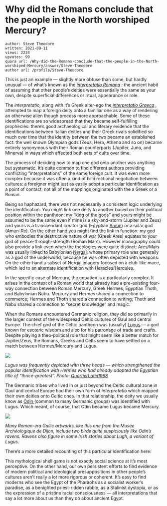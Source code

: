 # Why did the Romans conclude that the people in the North worshiped Mercury?

	author: Steve Theodore
	written: 2021-09-11
	views: 2224
	upvotes: 99
	quora url: /Why-did-the-Romans-conclude-that-the-people-in-the-North-worshiped-Mercury/answer/Steve-Theodore
	author url: /profile/Steve-Theodore


This is just an example — slightly more obtuse than some, but hardly unusual — of what’s known as the _[interpretatio Romana](https://oxfordre.com/classics/view/10.1093/acrefore/9780199381135.001.0001/acrefore-9780199381135-e-3303)_ _:_  the ancient habit of assuming that other people’s deities were essentially the same as your own, despite superficial differences or ritual, appearance or role.

The _interpretatio,_ along with it’s Greek alter-ego the _[interpretatio Graeca](https://en.wikipedia.org/wiki/Interpretatio_graeca)_ _,_ attempted to map a foreign deity onto a familiar one as a way of rendering an otherwise alien though process more approachable. Some of these identifications are so widespread that they became self-fulfilling prophecies: there’s good archaeological and literary evidence that the identifications between Italian deities and their Greek rivals solidified so much over time that the identity between the two became an established fact: the well known Olympian gods (Zeus, Hera, Athena and so on) became entirely synonymous with their Roman counterparts (Jupiter, Juno, and Minerva) in ways which affected both sets of cults over time.

The process of deciding how to map one god onto another was anything but systematic. It’s quite common to find different authors providing conflicting “interpretations” of the same foreign cult. It was even more complex because it was often a kind of bi-directional negotiation between cultures: a foreigner might just as easily adopt a particular identification as a point of contact: not all of the mappings originated with the a Greek or a Roman.

Being so haphazard, there was not necessarily a consistent logic underlying the identification. You might link one deity to another based on their political position within the pantheon: my “king of the gods” and yours might be assumed to be the same even if mine is a sky-and-storm (Jupiter and Zeus) and yours is a transcendant creator god (Egyptian [Amun](https://en.wikipedia.org/wiki/Amun#Identification_with_Min_and_Ra)) or a solar god (Amun-Re). On the other hand you might find the link in function: my god who embodies the destructive nature of war (Greek Ares) equates to your god of peace-through-strength (Roman Mars). However iconography could also provide a link even when the theologies were quite distinct: Ares/Mars was usually linked to Babylonian [Nergal](https://en.wikipedia.org/wiki/Nergal), whose primary role was generally as a god of the underworld, because he was often depicted with weapons. On the other hand a subset of Nergal imagery focused on a club-like mace, which led to an alternate identification with Heracles/Hercules.

In the specific case of Mercury, the equation is a particularly complex. It arises in the context of a Roman world that already had a pre-existing four-way connection between Roman Mercury, Greek Hermes, Egyptian Thoth, and Babylonian Nabu. Mercury and Hermes shared a connection to commerce; Hermes and Thoth shared a connection to writing; Thoth and Nabu shared a connection to “secret knowledge” and magic.

When the Romans encountered Germanic religion, they did so primarily in the larger context of the widespread Celtic cultures of Gaul and central Europe. The chief god of the Celtic pantheon was (usually) [Lugus](https://en.wikipedia.org/wiki/Lugus) — a god known for esoteric wisdom and also for his patronage of trade and crafts. Despite playing a theo-political role that might seem like a better match for Jupiter/Zeus, the Romans, Greeks and Celts seem to have settled on a match between Hermes/Mercury and Lugus.

![](https://qph.fs.quoracdn.net/main-qimg-45114d34443c434f5c608077b881a88d-lq)

_Lugus was frequently depicted with three heads — which strengthened the popular identification with Hermes who had already adopted the Egyptian title of “thrice-greatest”. Photo:_ _[QuartierLatin1968](https://www.wikiwand.com/en/Lugus)_ 

The Germanic tribes who lived in or just beyond the Celtic cultural zone in Gaul and central Europe had their own form of _interpretatio_ which mapped their own deities onto Celtic ones. In that relationship, the deity we usually know as [Odin ](https://en.wikipedia.org/wiki/Odin)(common to many Germanic groups) was identified with Lugus. Which meant, of course, that Odin became Lugus became Mercury.

![](https://qph.fs.quoracdn.net/main-qimg-21bda6d1f3948fe7933079f6ad715002-lq)

_Many Roman-era Gallic artworks, like this one from the Musée Archéologique de Dijon, include two birds quite suspiciously like Odin’s ravens. Ravens also figure in some Irish stories about Lugh, a variant of Lugus._ 

There’s a more detailed recounting of this particular identification here:



This mythological shell game is not exactly social science at it’s most perceptive. On the other hand, our own persistent efforts to find evidence of modern political and ideological presuppositions in other people’s cultures aren’t really a lot more rigorous or coherent. It’s easy to find moderns who see the Egypt of the Pharaohs as a socialist worker’s paradise, as a benighted priest-ridden rabble, as a Stalinist dystopia, or as the expression of a pristine racial consciousness — all interpretations that say a lot more about us than they do about ancient Egypt.

